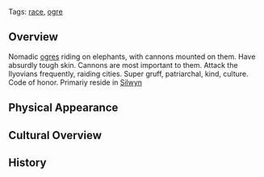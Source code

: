 Tags: [race](Races), [ogre](Ogres)

## Overview

Nomadic [ogres](Ogres) riding on elephants, with cannons mounted on them. Have absurdly tough skin. Cannons are most important to them. Attack the Ilyovians frequently, raiding cities. Super gruff, patriarchal, kind, culture. Code of honor. Primariy reside in [Silwyn](Silwyn)


## Physical Appearance



## Cultural Overview



## History


